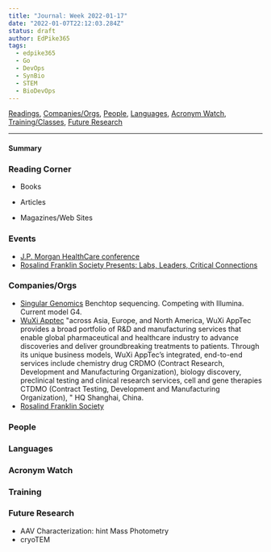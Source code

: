 ```yaml
---
title: "Journal: Week 2022-01-17"
date: "2022-01-07T22:12:03.284Z"
status: draft
author: EdPike365
tags:
  - edpike365
  - Go
  - DevOps
  - SynBio
  - STEM
  - BioDevOps
---
```


[Readings](#readings), [Companies/Orgs](#orgs), [People](#people), [Languages](#languages), [Acronym Watch](#acronym-watch), [Training/Classes](#training), [Future Research](#future)

---

#### Summary

### Reading Corner <a name="readings"></a>

- Books

- Articles

- Magazines/Web Sites

### Events

- [J.P. Morgan HealthCare conference](https://www.jpmorgan.com/solutions/cib/insights/health-care-conference)
- [Rosalind Franklin Society Presents: Labs, Leaders, Critical Connections](https://webinars.liebertpub.com/e/rfslabsleaderscriticalconnections2021?aff=950&utm_medium=newsletter&utm_source=GEN+News+Highlights+of+the+Week&utm_content=01&utm_campaign=GEN+News+Highlights+of+the+Week_20220108#about)

### Companies/Orgs <a name="orgs"></a>

- [Singular Genomics](https://singulargenomics.com/) Benchtop sequencing. Competing with Illumina. Current model G4.
- [WuXi Apptec](https://www.wuxiapptec.com/) "across Asia, Europe, and North America, WuXi AppTec provides a broad portfolio of R&D and manufacturing services that enable global pharmaceutical and healthcare industry to advance discoveries and deliver groundbreaking treatments to patients. Through its unique business models, WuXi AppTec’s integrated, end-to-end services include chemistry drug CRDMO (Contract Research, Development and Manufacturing Organization), biology discovery, preclinical testing and clinical research services, cell and gene therapies CTDMO (Contract Testing, Development and Manufacturing Organization), " HQ Shanghai, China.
- [Rosalind Franklin Society](https://www.rosalindfranklinsociety.org/)

### People <a name="people"></a>

### Languages <a name="languages"></a>

### Acronym Watch <a name="acronym-watch"></a>

### Training <a name="training"></a>

### Future Research <a name="future"></a>

- AAV Characterization: hint Mass Photometry
- cryoTEM
